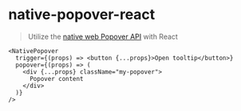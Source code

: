 # native-popover-react

> Utilize the [native web Popover API](https://developer.mozilla.org/en-US/docs/Web/API/Popover_API) with React

```tsx
<NativePopover
  trigger={(props) => <button {...props}>Open tooltip</button>}
  popover={(props) => (
    <div {...props} className="my-popover">
      Popover content
    </div>
  )}
/>
```
